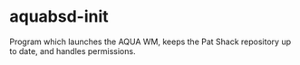 # aquabsd-init
Program which launches the AQUA WM, keeps the Pat Shack repository up to date, and handles permissions.
